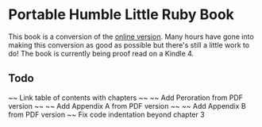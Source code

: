# Portable Humble Little Ruby Book
This book is a conversion of the [online version](http://humblelittlerubybook.com/). Many hours have gone into making this conversion as good as possible but there's still a little work to do! The book is currently being proof read on a Kindle 4.

## Todo
~~ Link table of contents with chapters ~~
~~ Add Peroration from PDF version ~~
~~ Add Appendix A from PDF version ~~
~~ Add Appendix B from PDF version ~~
Fix code indentation beyond chapter 3
